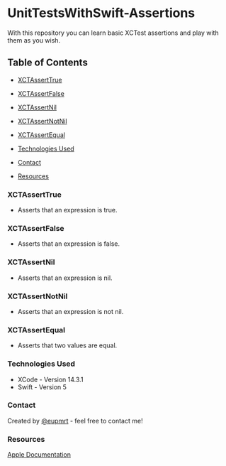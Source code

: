 # UnitTestsWithSwift-Assertions
With this repository you can learn basic XCTest assertions and play with them as you wish.

## Table of Contents
* [XCTAssertTrue](#XCTAssertTrue)
* [XCTAssertFalse](#XCTAssertFalse)
* [XCTAssertNil](#XCTAssertNil)
* [XCTAssertNotNil](#XCTAssertNotNil)
* [XCTAssertEqual](#XCTAssertEqual)

* [Technologies Used](#technologies-used)
* [Contact](#contact)
* [Resources](#resources)

<!-- * [License](#license) -->


### XCTAssertTrue
- Asserts that an expression is true.
### XCTAssertFalse
- Asserts that an expression is false.
### XCTAssertNil
- Asserts that an expression is nil.
### XCTAssertNotNil
- Asserts that an expression is not nil.
### XCTAssertEqual
- Asserts that two values are equal.

### Technologies Used
- XCode - Version 14.3.1
- Swift - Version 5
### Contact
Created by [@eupmrt](https://www.linkedin.com/in/eyupmert/) - feel free to contact me!
### Resources
[Apple Documentation](https://developer.apple.com/documentation/xctest) 


<!-- Optional -->
<!-- ## License -->
<!-- This project is open source and available under the [... License](). -->
